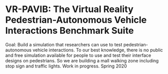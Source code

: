 # VR-PAVIB: The Virtual Reality Pedestrian-Autonomous Vehicle Interactions Benchmark Suite
Goal: Build a simulation that researchers can use to test pedestrian-autonomous vehicle interactions. To our best knowledge, there is no public and free simulation available for people to use and test their interface designs on pedestrians. So we are building a mall walking zone including stop sign and traffic lights. Work in progress. Spring 2020
